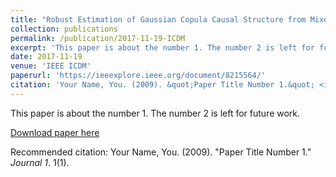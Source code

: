 ```yaml
---
title: "Robust Estimation of Gaussian Copula Causal Structure from Mixed Data with Missing Values"
collection: publications
permalink: /publication/2017-11-19-ICDM
excerpt: 'This paper is about the number 1. The number 2 is left for future work.'
date: 2017-11-19
venue: 'IEEE ICDM'
paperurl: 'https://ieeexplore.ieee.org/document/8215564/'
citation: 'Your Name, You. (2009). &quot;Paper Title Number 1.&quot; <i>Journal 1</i>. 1(1).'
---
```

This paper is about the number 1. The number 2 is left for future work.

[Download paper here](https://ieeexplore.ieee.org/document/8215564/)

Recommended citation: Your Name, You. (2009). "Paper Title Number 1." <i>Journal 1</i>. 1(1).
